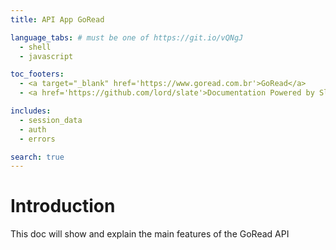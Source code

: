 ```yaml
---
title: API App GoRead

language_tabs: # must be one of https://git.io/vQNgJ
  - shell
  - javascript

toc_footers:
  - <a target="_blank" href='https://www.goread.com.br'>GoRead</a>
  - <a href='https://github.com/lord/slate'>Documentation Powered by Slate</a>

includes:
  - session_data
  - auth
  - errors

search: true
---
```


# Introduction

This doc will show and explain the main features of the GoRead API
